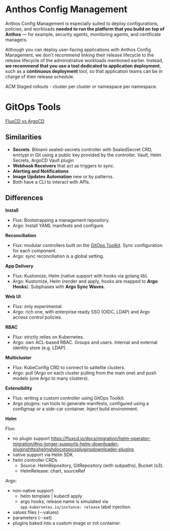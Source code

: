 # Anthos Config Management
Anthos Config Management is especially suited to deploy configurations,
policies, and workloads **needed to run the platform that you build
on top of Anthos** — for example, security agents, monitoring agents,
and certificate managers.

Although you can deploy user-facing applications with Anthos Config
Management, we don't recommend linking their release lifecycle
to the release lifecycle of the administrative workloads mentioned earlier.
Instead, **we recommend that you use a tool dedicated to
application deployment**, such as a **continuous deployment** tool,
so that application teams can be in charge of their release schedule.

ACM Staged rollouts - cluster per cluster or namespace per namespace.


# GitOps Tools

[FluxCD vs ArgoCD](https://thenewstack.io/gitops-on-kubernetes-deciding-between-argo-cd-and-flux/)

## Similarities

- **Secrets**. Bitnami sealed-secrets controller with SealedSecret CRD,
  enctypt in Git using a public key provided by the controller.
  Vault, Helm Secrets, ArgoCD Vault plugin
- **Webhook Receivers** that act as triggers to sync.
- **Alerting and Notifications**
- **Image Updates Automation** new or by patterns.
- Both have a CLI to interact with APIs.

## Differences

**Install**
- Flux: Bootstrapping a management repository.
- Argo: Install YAML manifests and configure.

**Reconciliation**
- Flux: modular controllers built on the [GitOps Toolkit](https://fluxcd.io/docs/components/).
  Sync configuration for each component.
- Argo: sync reconciliation is a global setting.

**App Delivery**
- Flux: Kustomize, Helm (native support with hooks via golang lib).
- Argo: Kustomize, Helm (render and apply, hooks are mapped to **Argo Hooks**).
  Subphases with **Argo Sync Waves**.
  
**Web UI**
- Flux: only experimental.
- Argo: rich one, with enterprise ready SSO (OIDC, LDAP)
  and Argo access control policies.
  
**RBAC**
- Flux: strictly relies on Kubernetes.
- Argo: own ACL-based RBAC. Groups and users.
  Internal and external identity store (e.g. LDAP).
  
**Multicluster**
- Flux: KubeConfig CRD to connect to sattelite clusters.
- Argo: pull (Argo on each cluster pulling from the main one)
  and push models (one Argo to many clusters).
  
**Extensibility**
- Flux: writing a custom controller using GitOps Toolkit.
- Argo plugins: run tools to generate manifests, configured using
  a configmap or a side-car container.
  Inject build environment.
  
**Helm**

Flux:
- no plugin support https://fluxcd.io/docs/migration/helm-operator-migration/#no-longer-supports-helm-downloader-pluginshttpshelmshdocstopicspluginsdownloader-plugins
- native support via Helm SDK.
- helm controller CRDs
  * Source: HelmRepository, GitRepository (with subpaths), Bucket (s3).
  * HelmRelease: chart, sourceRef

Argo:
- non-native support:
  * helm template | kubectl apply
  * argo hooks, release name is simulated
    via `app.kubernetes.io/instance: release` label injection.
- values files (--values)
- parameters (--set)
- plugins baked into a custom image or init container.
